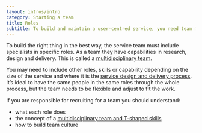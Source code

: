 ```yaml
---
layout: intros/intro
category: Starting a team
title: Roles
subtitle: To build and maintain a user-centred service, you need team members with a range of skills and who are open to working together and in new ways.
---
```


To build the right thing in the best way, the service team must include specialists in specific  roles. As a team they have capabilities in research, design and delivery. This is called a [multidisciplinary team](../multidisciplinary-team/).

You may need to include other roles, skills or capability depending on the size of the service and where it is the [service design and delivery process](../../service-design-delivery-process/). It’s ideal to have the same people in the same roles through the whole process, but the team needs to be flexible and adjust to fit the work.


If you are responsible for recruiting for a team you should understand:
-  what each role does
-  the concept of a [multidisciplinary team and T-shaped skills](../multidisciplinary-team/)
-  how to build team culture
